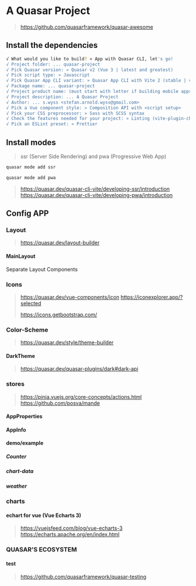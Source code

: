 # A Quasar Project
> https://github.com/quasarframework/quasar-awesome
## Install the dependencies
```bash
√ What would you like to build? » App with Quasar CLI, let's go!
√ Project folder: ... quasar-project
√ Pick Quasar version: » Quasar v2 (Vue 3 | latest and greatest)
√ Pick script type: » Javascript
√ Pick Quasar App CLI variant: » Quasar App CLI with Vite 2 (stable | v1)
√ Package name: ... quasar-project
√ Project product name: (must start with letter if building mobile apps) ... Quasar App
√ Project description: ... A Quasar Project
√ Author: ... s.wyss <stefan.arnold.wyss@gmail.com>
√ Pick a Vue component style: » Composition API with <script setup>
√ Pick your CSS preprocessor: » Sass with SCSS syntax
√ Check the features needed for your project: » Linting (vite-plugin-checker + ESLint), State Management (Pinia), axios, vue-i18n
√ Pick an ESLint preset: » Prettier
```

## Install modes
> ssr (Server Side Rendering) and pwa (Progressive Web App)
```bash
quasar mode add ssr

quasar mode add pwa
```
> https://quasar.dev/quasar-cli-vite/developing-ssr/introduction
> https://quasar.dev/quasar-cli-vite/developing-pwa/introduction


## Config APP

### Layout
> https://quasar.dev/layout-builder

#### MainLayout
Separate Layout Components

### Icons
> https://quasar.dev/vue-components/icon
> https://iconexplorer.app/?selected
> 
> https://icons.getbootstrap.com/

### Color-Scheme
> https://quasar.dev/style/theme-builder

#### DarkTheme
> https://quasar.dev/quasar-plugins/dark#dark-api

### stores
> https://pinia.vuejs.org/core-concepts/actions.html
> https://github.com/posva/mande

#### AppProperties

#### AppInfo

#### demo/example
##### Counter
##### chart-data
##### weather

### charts
#### echart for vue (Vue Echarts 3)
> https://vuejsfeed.com/blog/vue-echarts-3
> https://echarts.apache.org/en/index.html

### QUASAR'S ECOSYSTEM
#### test
> https://github.com/quasarframework/quasar-testing

